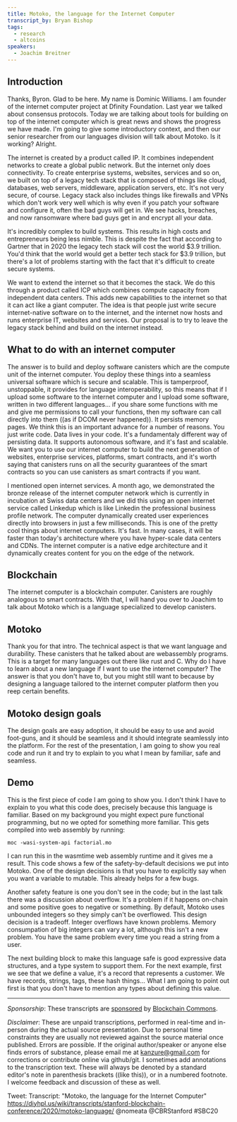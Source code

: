 ```yaml
---
title: Motoko, the language for the Internet Computer
transcript_by: Bryan Bishop
tags:
  - research
  - altcoins
speakers:
  - Joachim Breitner
---
```

## Introduction

Thanks, Byron. Glad to be here. My name is Dominic Williams. I am founder of the internet computer project at Dfinity Foundation. Last year we talked about consensus protocols. Today we are talking about tools for building on top of the internet computer which is great news and shows the progress we have made. I'm going to give some introductory context, and then our senior researcher from our languages division will talk about Motoko. Is it working? Alright.

The internet is created by a product called IP. It combines independent networks to create a global public network. But the internet only does connectivity. To create enterprise systems, websites, services and so on, we built on top of a legacy tech stack that is composed of things like cloud, databases, web servers, middleware, application servers, etc. It's not very secure, of course. Legacy stack also includes things like firewalls and VPNs which don't work very well which is why even if you patch your software and configure it, often the bad guys will get in. We see hacks, breaches, and now ransomware where bad guys get in and encrypt all your data.

It's incredibly complex to build systems. This results in high costs and entrepreneurs being less nimble. This is despite the fact that according to Gartner that in 2020 the legacy tech stack will cost the world $3.9 trillion. You'd think that the world would get a better tech stack for $3.9 trillion, but there's a lot of problems starting with the fact that it's difficult to create secure systems.

We want to extend the internet so that it becomes the stack. We do this through a product called ICP which combines compute capacity from independent data centers. This adds new capabilities to the internet so that it can act like a giant computer. The idea is that people just write secure internet-native software on to the internet, and the internet now hosts and runs enterprise IT, websites and services. Our proposal is to try to leave the legacy stack behind and build on the internet instead.

## What to do with an internet computer

The answer is to build and deploy software canisters which are the compute unit of the internet computer. You deploy these things into a seamless universal software which is secure and scalable. This is tamperproof, unstoppable, it provides for language interoperability, so this means that if I upload some software to the internet computer and I upload some software, written in two different languages... if you share some functions with me and give me permissions to call your functions, then my software can call directly into them ((as if DCOM never happened)). It persists memory pages. We think this is an important advance for a number of reasons. You just write code. Data lives in your code. It's a fundamentaly different way of persisting data. It supports autonomous software, and it's fast and scalable. We want you to use our internet computer to build the next generation of websites, enterprise services, platforms, smart contracts, and it's worth saying that canisters runs on all the security guarantees of the smart contracts so you can use canisters as smart contracts if you want.

I mentioned open internet services. A month ago, we demonstrated the bronze release of the internet computer network which is currently in incubation at Swiss data centers and we did this using an open internet service called Linkedup which is like Linkedin the professional business profile network. The computer dynamically created user experiences directly into browsers in just a few milliseconds. This is one of the pretty cool things about internet computers. It's fast. In many cases, it will be faster than today's architecture where you have hyper-scale data centers and CDNs. The internet computer is a native edge architecture and it dynamically creates content for you on the edge of the network.

## Blockchain

The internet computer is a blockchain computer. Canisters are roughly analogous to smart contracts. With that, I will hand you over to Joachim to talk about Motoko which is a language specialized to develop canisters.

## Motoko

Thank you for that intro. The technical aspect is that we want language and durability. These canisters that he talked about are webassembly programs. This is a target for many languages out there like rust and C. Why do I have to learn about a new language if I want to use the internet computer? The answer is that you don't have to, but you might still want to because by designing a language tailored to the internet computer platform then you reep certain benefits.

## Motoko design goals

The design goals are easy adoption, it should be easy to use and avoid foot-guns, and it should be seamless and it should integrate seamlessly into the platform. For the rest of the presentation, I am going to show you real code and run it and try to explain to you what I mean by familiar, safe and seamless.

## Demo

This is the first piece of code I am going to show you. I don't think I have to explain to you what this code does, precisely because this language is familiar. Based on my background you might expect pure functional programming, but no we opted for something more familiar. This gets compiled into web assembly by running:

    moc -wasi-system-api factorial.mo

I can run this in the wasmtime web assembly runtime and it gives me a result. This code shows a few of the safety-by-default decisions we put into Motoko. One of the design decisions is that you have to explicitly say when you want a variable to mutable. This already helps for a few bugs.

Another safety feature is one you don't see in the code; but in the last talk there was a discussion about overflow. It's a problem if it happens on-chain and some positive goes to negative or something. By default, Motoko uses unbounded integers so they simply can't be overflowed. This design decision is a tradeoff. Integer overflows have known problems. Memory consumpation of big integers can vary a lot, although this isn't a new problem. You have the same problem every time you read a string from a user.

The next building block to make this language safe is good expressive data structures, and a type system to support them. For the next example, first we see that we define a value, it's a record that represents a customer. We have records, strings, tags, these hash things... What I am going to point out first is that you don't have to mention any types about defining this value.

----

<i>Sponsorship</i>: These transcripts are <a href="https://twitter.com/ChristopherA/status/1228763593782394880">sponsored</a> by <a href="https://blockchaincommons.com/">Blockchain Commons</a>.

<i>Disclaimer</i>: These are unpaid transcriptions, performed in real-time and in-person during the actual source presentation. Due to personal time constraints they are usually not reviewed against the source material once published. Errors are possible. If the original author/speaker or anyone else finds errors of substance, please email me at kanzure@gmail.com for corrections or contribute online via github/git. I sometimes add annotations to the transcription text. These will always be denoted by a standard editor's note in parenthesis brackets ((like this)), or in a numbered footnote. I welcome feedback and discussion of these as well.

Tweet: Transcript: "Motoko, the language for the Internet Computer" https://diyhpl.us/wiki/transcripts/stanford-blockchain-conference/2020/motoko-language/ @nomeata @CBRStanford #SBC20

